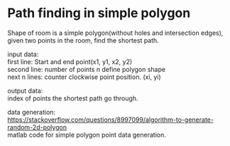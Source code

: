 # Path finding in simple polygon
Shape of room is a simple polygon(without holes and intersection edges), given two points in the room, find the shortest path.  

input data:  
first line:   Start and end point(x1, y1, x2, y2)  
second line:  number of points n define polygon shape  
next n lines: counter clockwise point position. (xi, yi)  

output data:  
index of points the shortest path go through.  

data generation:  
https://stackoverflow.com/questions/8997099/algorithm-to-generate-random-2d-polygon  
matlab code for simple polygon point data generation.  

